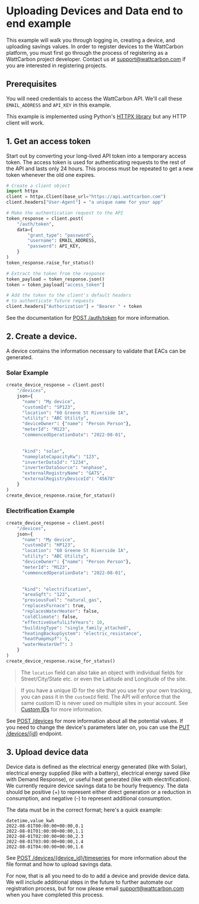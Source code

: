 # Uploading Devices and Data end to end example

This example will walk you through logging in, creating a device, and uploading savings values. In order to register devices to the WattCarbon platform, you must first go through the process of registering as a WattCarbon project developer. Contact us at <support@wattcarbon.com> if you are interested in registering projects.

## Prerequisites

You will need credentials to access the WattCarbon API. We'll call these `EMAIL_ADDRESS` and `API_KEY` in this example.

This example is implemented using Python's [HTTPX library](https://www.python-httpx.org/) but any HTTP client will work.

## 1. Get an access token

Start out by converting your long-lived API token into a temporary access token. The access token is used for authenticating requests to the rest of the API and lasts only 24 hours. This process must be repeated to get a new token whenever the old one expires.

```python
# Create a client object
import httpx
client = httpx.Client(base_url="https://api.wattcarbon.com")
client.headers["User-Agent"] = "a unique name for your app"

# Make the authentication request to the API
token_response = client.post(
    "/auth/token",
    data={
        "grant_type": "password",
        "username": EMAIL_ADDRESS,
        "password": API_KEY,
    }
)
token_response.raise_for_status()

# Extract the token from the response
token_payload = token_response.json()
token = token_payload["access_token"]

# Add the token to the client's default headers
# to authenticate future requests
client.headers["Authorization"] = "Bearer " + token
```

See the documentation for [POST /auth/token](https://docs.wattcarbon.com/docs/wattcarbon/8b3f8e57ec2e9-create-token) for more information.

## 2. Create a device.

A device contains the information necessary to validate that EACs can be generated.

### Solar Example

```python
create_device_response = client.post(
    "/devices",
    json={
      "name": "My device",
      "customId": "SP123",
      "location": "60 Greene St Riverside IA",
      "utility": "ABC Utility",
      "deviceOwner": {"name": "Person Person"},
      "meterId": "M123",
      "commencedOperationDate": "2022-08-01", 

    
      "kind": "solar",
      "nameplateCapacityKw": "123",
      "inverterDataId": "1234",
      "inverterDataSource": "enphase",
      "externalRegistryName": "GATS",
      "externalRegistryDeviceId": "45678"
    }
)
create_device_response.raise_for_status()
```

### Electrification Example

```python
create_device_response = client.post(
    "/devices",
    json={
      "name": "My device",
      "customId": "HP123",
      "location": "60 Greene St Riverside IA",
      "utility": "ABC Utility",
      "deviceOwner": {"name": "Person Person"},
      "meterId": "M123",
      "commencedOperationDate": "2022-08-01", 

    
      "kind": "electrification",
      "areaSqft": "123",
      "previousFuel": "natural_gas",
      "replacesFurnace": true,
      "replacesWaterHeater": false,
      "coldClimate": false,
      "effectiveUsefulLifeYears": 10,
      "buildingType": "single_family_attached",
      "heatingBackupSystem": "electric_resistance",
      "heatPumpHspf": 5,
      "waterHeaterUef": 3
    }
)
create_device_response.raise_for_status()
```

<!-- theme: info -->

> The `location` field can also take an object with individual fields for Street/City/State etc. or even the Latitude and Longitude of the site.

<!-- theme: info -->

> If you have a unique ID for the site that you use for your own tracking, you can pass it in the `customId` field. The API will enforce that the same custom ID is never used on multiple sites in your account. See [Custom IDs](CustomIds.md) for more information.

See [POST /devices](https://docs.wattcarbon.com/docs/wattcarbon/4339aebb3db1a-create-device) for more information about all the potential values. If you need to change the device's parameters later on, you can use the [PUT /devices/{id}](https://docs.wattcarbon.com/docs/wattcarbon/ed3d2ae52c643-update-device) endpoint.

## 3. Upload device data

Device data is defined as the electrical energy generated (like with Solar), electrical energy supplied (like with a battery), electrical energy saved (like with Demand Response), or useful heat generated (like with electrification). We currently require device savings data to be hourly frequency.  The data should be positive (+) to represent either direct generation or a reduction in consumption, and negative (-) to represent additional consumption.

The data must be in the correct format; here's a quick example:

```csv
datetime,value_kwh
2022-08-01T00:00:00+00:00,0.1
2022-08-01T01:00:00+00:00,1.1
2022-08-01T02:00:00+00:00,2.3
2022-08-01T03:00:00+00:00,1.4
2022-08-01T04:00:00+00:00,1.6
```

See [POST /devices/{device_id}/timeseries](https://docs.wattcarbon.com/docs/wattcarbon/dd24db62819b9-upload-device-timeseries) for more information about the file format and how to upload savings data.

For now, that is all you need to do to add a device and provide device data. We will include additional steps in the future to further automate our registration process, but for now please email <support@wattcarbon.com> when you have completed this process.
